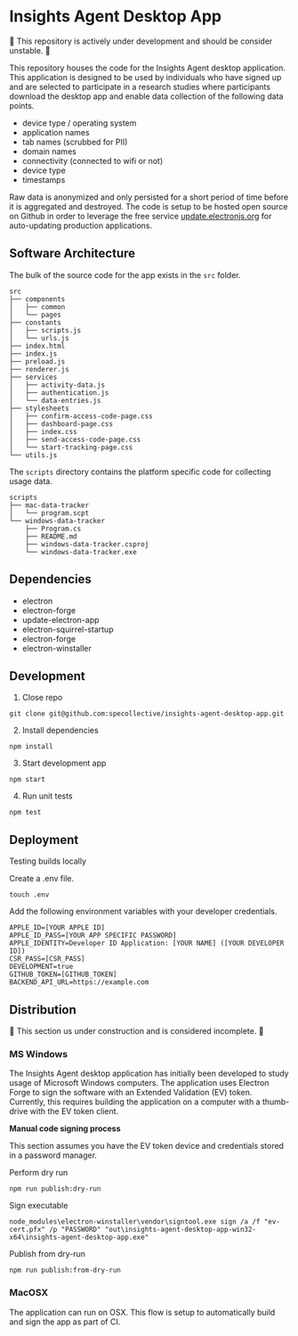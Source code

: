 # Insights Agent Desktop App

🚧 This repository is actively under development and should be consider unstable. 🚧

This repository houses the code for the Insights Agent desktop application. This application is designed to be used by individuals who have signed up and are selected to participate in a research studies where participants download the desktop app and enable data collection of the following data points.

- device type / operating system
- application names
- tab names (scrubbed for PII)
- domain names
- connectivity (connected to wifi or not)
- device type
- timestamps

Raw data is anonymized and only persisted for a short period of time before it is aggregated and destroyed. The code is setup to be hosted open source on Github in order to leverage the free service [update.electronjs.org](https://github.com/electron/update.electronjs.org) for auto-updating production applications.

## Software Architecture

The bulk of the source code for the app exists in the `src` folder.
```
src
├── components
│   ├── common
│   └── pages
├── constants
│   ├── scripts.js
│   └── urls.js
├── index.html
├── index.js
├── preload.js
├── renderer.js
├── services
│   ├── activity-data.js
│   ├── authentication.js
│   └── data-entries.js
├── stylesheets
│   ├── confirm-access-code-page.css
│   ├── dashboard-page.css
│   ├── index.css
│   ├── send-access-code-page.css
│   └── start-tracking-page.css
└── utils.js
```

The `scripts` directory contains the platform specific code for collecting usage data.
```
scripts
├── mac-data-tracker
│   └── program.scpt
└── windows-data-tracker
    ├── Program.cs
    ├── README.md
    ├── windows-data-tracker.csproj
    └── windows-data-tracker.exe
```

## Dependencies
- electron
- electron-forge
- update-electron-app
- electron-squirrel-startup
- electron-forge
- electron-winstaller

## Development

1. Close repo
```
git clone git@github.com:specollective/insights-agent-desktop-app.git
```

2. Install dependencies
```
npm install
```

3. Start development app
```
npm start
```

4. Run unit tests
```
npm test
```

## Deployment

Testing builds locally

Create a .env file.
```
touch .env
```

Add the following environment variables with your developer credentials.
```
APPLE_ID=[YOUR APPLE ID]
APPLE_ID_PASS=[YOUR APP SPECIFIC PASSWORD]
APPLE_IDENTITY=Developer ID Application: [YOUR NAME] ([YOUR DEVELOPER ID])
CSR_PASS=[CSR_PASS]
DEVELOPMENT=true
GITHUB_TOKEN=[GITHUB_TOKEN]
BACKEND_API_URL=https://example.com
```

## Distribution

🚧 This section us under construction and is considered incomplete. 🚧

### MS Windows

The Insights Agent desktop application has initially been developed to study usage of Microsoft Windows computers. The application uses Electron Forge to sign the software with an Extended Validation (EV) token. Currently, this requires building the application on a computer with a thumb-drive with the EV token client.

**Manual code signing process**

This section assumes you have the EV token device and credentials stored in a password manager.

Perform dry run
```
npm run publish:dry-run
```

Sign executable
```
node_modules\electron-winstaller\vendor\signtool.exe sign /a /f "ev-cert.pfx" /p "PASSWORD" "out\insights-agent-desktop-app-win32-x64\insights-agent-desktop-app.exe"
```

Publish from dry-run
```
npm run publish:from-dry-run
```

### MacOSX

The application can run on OSX. This flow is setup to automatically build and sign the app as part of CI.
